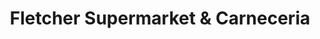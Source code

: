 ---
title: "Fletcher Supermarket & Carneceria"
url: /tampa/fletcher-supermarket-and-carneceria/
shop: supermarket
---